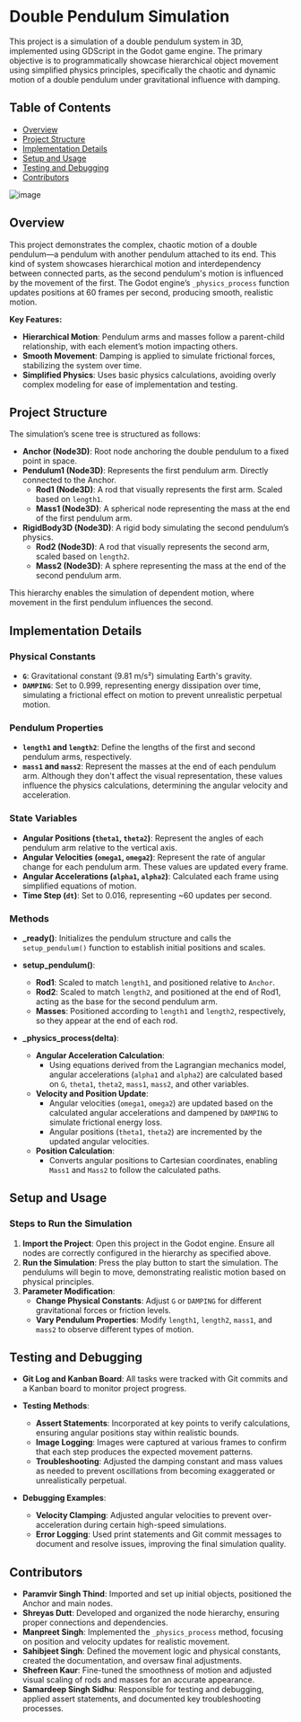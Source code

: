 # Double Pendulum Simulation

This project is a simulation of a double pendulum system in 3D, implemented using GDScript in the Godot game engine. The primary objective is to programmatically showcase hierarchical object movement using simplified physics principles, specifically the chaotic and dynamic motion of a double pendulum under gravitational influence with damping.

## Table of Contents
- [Overview](#overview)
- [Project Structure](#project-structure)
- [Implementation Details](#implementation-details)
- [Setup and Usage](#setup-and-usage)
- [Testing and Debugging](#testing-and-debugging)
- [Contributors](#contributors)

![image](https://github.com/user-attachments/assets/c84461a3-c9be-47c5-b171-f9ed6a4f0935)

## Overview

This project demonstrates the complex, chaotic motion of a double pendulum—a pendulum with another pendulum attached to its end. This kind of system showcases hierarchical motion and interdependency between connected parts, as the second pendulum's motion is influenced by the movement of the first. The Godot engine’s `_physics_process` function updates positions at 60 frames per second, producing smooth, realistic motion.

**Key Features:**
- **Hierarchical Motion**: Pendulum arms and masses follow a parent-child relationship, with each element’s motion impacting others.
- **Smooth Movement**: Damping is applied to simulate frictional forces, stabilizing the system over time.
- **Simplified Physics**: Uses basic physics calculations, avoiding overly complex modeling for ease of implementation and testing.

## Project Structure

The simulation’s scene tree is structured as follows:
- **Anchor (Node3D)**: Root node anchoring the double pendulum to a fixed point in space.
- **Pendulum1 (Node3D)**: Represents the first pendulum arm. Directly connected to the Anchor.
  - **Rod1 (Node3D)**: A rod that visually represents the first arm. Scaled based on `length1`.
  - **Mass1 (Node3D)**: A spherical node representing the mass at the end of the first pendulum arm.
- **RigidBody3D (Node3D)**: A rigid body simulating the second pendulum’s physics.
  - **Rod2 (Node3D)**: A rod that visually represents the second arm, scaled based on `length2`.
  - **Mass2 (Node3D)**: A sphere representing the mass at the end of the second pendulum arm.

This hierarchy enables the simulation of dependent motion, where movement in the first pendulum influences the second.

## Implementation Details

### Physical Constants
- **`G`**: Gravitational constant (9.81 m/s²) simulating Earth's gravity.
- **`DAMPING`**: Set to 0.999, representing energy dissipation over time, simulating a frictional effect on motion to prevent unrealistic perpetual motion.

### Pendulum Properties
- **`length1` and `length2`**: Define the lengths of the first and second pendulum arms, respectively.
- **`mass1` and `mass2`**: Represent the masses at the end of each pendulum arm. Although they don't affect the visual representation, these values influence the physics calculations, determining the angular velocity and acceleration.

### State Variables
- **Angular Positions (`theta1`, `theta2`)**: Represent the angles of each pendulum arm relative to the vertical axis.
- **Angular Velocities (`omega1`, `omega2`)**: Represent the rate of angular change for each pendulum arm. These values are updated every frame.
- **Angular Accelerations (`alpha1`, `alpha2`)**: Calculated each frame using simplified equations of motion.
- **Time Step (`dt`)**: Set to 0.016, representing ~60 updates per second.

### Methods

- **_ready()**: Initializes the pendulum structure and calls the `setup_pendulum()` function to establish initial positions and scales.
  
- **setup_pendulum()**: 
  - **Rod1**: Scaled to match `length1`, and positioned relative to `Anchor`.
  - **Rod2**: Scaled to match `length2`, and positioned at the end of Rod1, acting as the base for the second pendulum arm.
  - **Masses**: Positioned according to `length1` and `length2`, respectively, so they appear at the end of each rod.

- **_physics_process(delta)**:
  - **Angular Acceleration Calculation**:
    - Using equations derived from the Lagrangian mechanics model, angular accelerations (`alpha1` and `alpha2`) are calculated based on `G`, `theta1`, `theta2`, `mass1`, `mass2`, and other variables.
  - **Velocity and Position Update**:
    - Angular velocities (`omega1`, `omega2`) are updated based on the calculated angular accelerations and dampened by `DAMPING` to simulate frictional energy loss.
    - Angular positions (`theta1`, `theta2`) are incremented by the updated angular velocities.
  - **Position Calculation**:
    - Converts angular positions to Cartesian coordinates, enabling `Mass1` and `Mass2` to follow the calculated paths.

## Setup and Usage

### Steps to Run the Simulation

1. **Import the Project**: Open this project in the Godot engine. Ensure all nodes are correctly configured in the hierarchy as specified above.
2. **Run the Simulation**: Press the play button to start the simulation. The pendulums will begin to move, demonstrating realistic motion based on physical principles.
3. **Parameter Modification**:
   - **Change Physical Constants**: Adjust `G` or `DAMPING` for different gravitational forces or friction levels.
   - **Vary Pendulum Properties**: Modify `length1`, `length2`, `mass1`, and `mass2` to observe different types of motion.

## Testing and Debugging

- **Git Log and Kanban Board**: All tasks were tracked with Git commits and a Kanban board to monitor project progress.
  
- **Testing Methods**:
  - **Assert Statements**: Incorporated at key points to verify calculations, ensuring angular positions stay within realistic bounds.
  - **Image Logging**: Images were captured at various frames to confirm that each step produces the expected movement patterns.
  - **Troubleshooting**: Adjusted the damping constant and mass values as needed to prevent oscillations from becoming exaggerated or unrealistically perpetual.

- **Debugging Examples**:
  - **Velocity Clamping**: Adjusted angular velocities to prevent over-acceleration during certain high-speed simulations.
  - **Error Logging**: Used print statements and Git commit messages to document and resolve issues, improving the final simulation quality.

## Contributors

- **Paramvir Singh Thind**: Imported and set up initial objects, positioned the Anchor and main nodes.
- **Shreyas Dutt**: Developed and organized the node hierarchy, ensuring proper connections and dependencies.
- **Manpreet Singh**: Implemented the `_physics_process` method, focusing on position and velocity updates for realistic movement.
- **Sahibjeet Singh**: Defined the movement logic and physical constants, created the documentation, and oversaw final adjustments.
- **Shefreen Kaur**: Fine-tuned the smoothness of motion and adjusted visual scaling of rods and masses for an accurate appearance.
- **Samardeep Singh Sidhu**: Responsible for testing and debugging, applied assert statements, and documented key troubleshooting processes.

